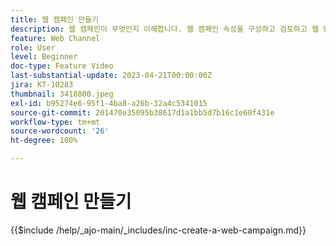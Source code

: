 ```yaml
---
title: 웹 캠페인 만들기
description: 웹 캠페인이 무엇인지 이해합니다. 웹 캠페인 속성을 구성하고 검토하고 웹 캠페인을 게시하는 방법을 알아봅니다.
feature: Web Channel
role: User
level: Beginner
doc-type: Feature Video
last-substantial-update: 2023-04-21T00:00:00Z
jira: KT-10283
thumbnail: 3418800.jpeg
exl-id: b95274e6-95f1-4ba8-a26b-32a4c5341015
source-git-commit: 201470e35095b38617d1a1bb5d7b16c1e60f431e
workflow-type: tm+mt
source-wordcount: '26'
ht-degree: 100%

---
```


# 웹 캠페인 만들기

{{$include /help/_ajo-main/_includes/inc-create-a-web-campaign.md}}
